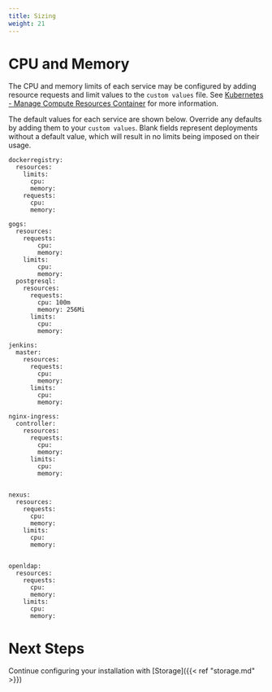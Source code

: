 ```yaml
---
title: Sizing
weight: 21
---
```


# CPU and Memory

The CPU and memory limits of each service may be configured by adding resource requests and limit values to the `custom values` file. See [Kubernetes - Manage Compute Resources Container](https://kubernetes.io/docs/concepts/configuration/manage-compute-resources-container/) for more information.

The default values for each service are shown below. Override any defaults by adding them to your `custom values`. Blank fields represent deployments without a default value, which will result in no limits being imposed on their usage.

```
dockerregistry:
  resources:
    limits:
      cpu:
      memory:
    requests:
      cpu:
      memory:

gogs:
  resources:
    requests:
        cpu:
        memory:
    limits:
        cpu:
        memory:
  postgresql:
    resources:
      requests:
        cpu: 100m
        memory: 256Mi
      limits:
        cpu:
        memory:  

jenkins:
  master:
    resources:
      requests:
        cpu:
        memory:
      limits:
        cpu:
        memory:

nginx-ingress:
  controller:
    resources:
      requests:
        cpu:
        memory:
      limits:
        cpu:
        memory:
    

nexus:
  resources:
    requests:
      cpu:
      memory:
    limits:
      cpu:
      memory:


openldap:
  resources:
    requests:
      cpu:
      memory:
    limits:
      cpu:
      memory:
```

# Next Steps

Continue configuring your installation with [Storage]({{< ref "storage.md" >}})
